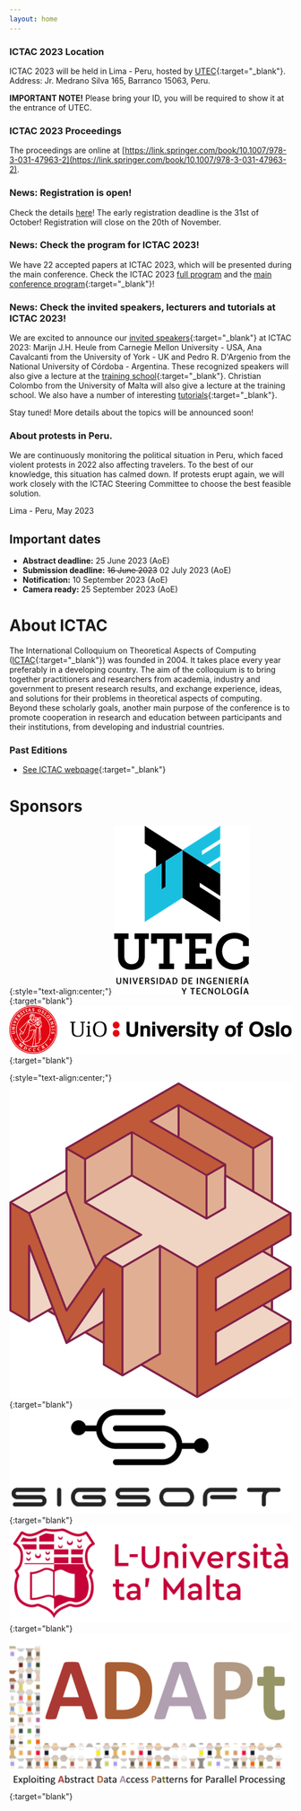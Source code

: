 ```yaml
---
layout: home
---
```

<!--
# Welcome to ICTAC 2023!

The 20th International Colloquium on Theoretical Aspects of Computing will
take place in Lima - Peru, on 04-08 December 2023. ICTAC 2023 will be
hosted by UTEC, Lima - Peru.
 -->
### ICTAC 2023 Location

ICTAC 2023 will be held in Lima - Peru, hosted by [UTEC](https://utec.edu.pe/en){:target="_blank"}.  Address: Jr. Medrano Silva 165, Barranco 15063, Peru. 

__IMPORTANT NOTE!__ Please bring your ID, you will be required to show it at the entrance of UTEC.

### ICTAC 2023 Proceedings

The proceedings are online at [https://link.springer.com/book/10.1007/978-3-031-47963-2](https://link.springer.com/book/10.1007/978-3-031-47963-2).

### News: Registration is open!

Check the details [here](https://ictac2023.compsust.utec.edu.pe/registration/)! The early registration deadline is the 31st of October!
Registration will close on the 20th of November.

### News: Check the program for ICTAC 2023!

We have 22 accepted papers at ICTAC 2023, which will be presented during the main conference. Check the ICTAC 2023 [full program](https://ictac2023.compsust.utec.edu.pe/program_ICTAC/) and the [main conference program](https://easychair.org/smart-program/ICTAC2023/){:target="_blank"}!

### News: Check the invited speakers, lecturers and tutorials at ICTAC 2023!

We are excited to announce our [invited speakers](https://ictac2023.compsust.utec.edu.pe/speakers/){:target="_blank"}  at ICTAC 2023: Marijn J.H. Heule  from Carnegie Mellon University - USA,  Ana Cavalcanti  from the University of York - UK and Pedro R. D'Argenio from the National University of Córdoba - Argentina.  These recognized speakers will also give a lecture at the [training school](https://ictac2023.compsust.utec.edu.pe/school/){:target="_blank"}. Christian Colombo from the University of Malta will also give a lecture at the training school. We also have a number of interesting [tutorials](https://ictac2023.compsust.utec.edu.pe/tutorials/){:target="_blank"}.

Stay tuned! More details about the topics will be announced soon!
 
<!-- ### News: deadline extended and special issue journal 

- The submission deadline for ICTAC has been extended by two weeks. __New firm 
  deadlines are 25 June (abstract) and 02 July (papers).__ However, authors are 
  encouraged to submit abstracts as soon as possible to ease the planning of 
  the reviewing process.

- Authors of a selected subset of accepted papers will be invited to submit
  an extended version of their papers to a special issue in the journal
  Theoretical Computer Science (TCS):
  https://www.sciencedirect.com/journal/theoretical-computer-science  -->
 
### About protests in Peru.
 
We are continuously monitoring the political situation in Peru, which faced violent protests in 2022 also affecting travelers. To the best of our knowledge, this situation has calmed down. If protests erupt again, we will work closely with the ICTAC Steering Committee to choose the best feasible solution.
 
Lima - Peru, May 2023


## Important dates

 - __Abstract deadline:__  25 June 2023 (AoE)
 - __Submission deadline:__ ~~16 June 2023~~ 02 July 2023 (AoE)
 - __Notification:__ 10 September 2023 (AoE)
 - __Camera ready:__  25 September 2023 (AoE) 


# About ICTAC

The International Colloquium on Theoretical Aspects of Computing ([ICTAC](https://ictac.isp.uni-luebeck.de/about){:target="_blank"}) was founded in 2004. It takes place every year preferably in a developing country. The aim of the colloquium is to bring together practitioners and researchers from academia, industry and government to present research results, and exchange experience, ideas, and solutions for their problems in theoretical aspects of computing. Beyond these scholarly goals, another main purpose of the conference is to promote cooperation in research and education between participants and their institutions, from developing and industrial countries.


### Past Editions

- [See ICTAC webpage](https://ictac.isp.uni-luebeck.de/previous-events){:target="_blank"}



# Sponsors

{:style="text-align:center;"}
[![logo](assets/img/logo-utec.png "logo")](https://utec.edu.pe/en){:target="blank"}
[![logo](assets/img/logo-uio.png "logo")](https://www.uio.no/english/){:target="blank"}

{:style="text-align:center;"}
[![logo](assets/img/logo-fme.jpg "logo")](https://www.fmeurope.org/){:target="blank"} 
[![logo](assets/img/logo-sigsoft.png "logo")](https://www.sigsoft.org/){:target="blank"} 
[![logo](assets/img/logo-malta.png "logo")](https://www.um.edu.mt/ict/){:target="blank"}
[![logo](assets/img/logo-adapt-transp.png "logo")](https://www.mn.uio.no/ifi/english/research/projects/adapt/){:target="blank"}



